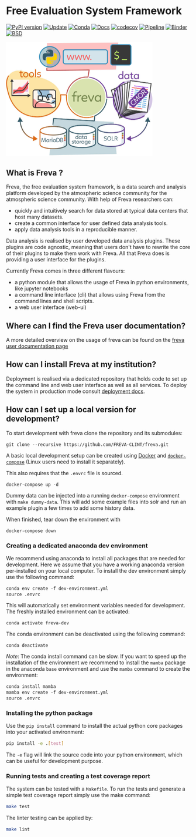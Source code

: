 # Free Evaluation System Framework

[![PyPI version](https://badge.fury.io/py/freva.svg)](https://badge.fury.io/py/freva)
[![Update](https://anaconda.org/conda-forge/freva/badges/latest_release_date.svg)](https://github.com/FREVA-CLINT/freva)
[![Conda](https://anaconda.org/conda-forge/freva/badges/installer/conda.svg)](https://anaconda.org/conda-forge/freva)
[![Docs](https://img.shields.io/badge/Freva-Docs-green.svg)](https://freva-clint.github.io/freva)
[![codecov](https://codecov.io/gh/FREVA-CLINT/freva/branch/main/graph/badge.svg)](https://codecov.io/gh/FREVA-CLINT/freva)
[![Pipeline](https://github.com/FREVA-CLINT/freva/actions/workflows/ci_job.yml/badge.svg)](https://github.com/FREVA-CLINT/freva/actions)
[![Binder](https://mybinder.org/badge_logo.svg)](https://mybinder.org/v2/gh/FREVA-CLINT/freva/main?labpath=Readme.ipynb)
[![BSD](https://anaconda.org/conda-forge/freva/badges/license.svg)](https://github.com/FREVA-CLINT/freva)

<img src="docs/source/_static/freva_flowchart-new.jpg" alt="Freva" width="400"/>

## What is Freva ?
Freva, the free evaluation system framework, is a data search and analysis
platform developed by the atmospheric science community for the atmospheric
science community. With help of Freva researchers can:

- quickly and intuitively search for data stored at typical data centers that
  host many datasets.
- create a common interface for user defined data analysis tools.
- apply data analysis tools in a reproducible manner.

Data analysis is realised by user developed data analysis plugins. These plugins
are code agnostic, meaning that users don't have to rewrite the core of their
plugins to make them work with Freva. All that Freva does is providing a user
interface for the plugins.

Currently Freva comes in three different flavours:

- a python module that allows the usage of Freva in python environments, like
  jupyter notebooks
- a command line interface (cli) that allows using Freva from the command
  lines and shell scripts.
- a web user interface (web-ui)



## Where can I find the Freva user documentation?
A more detailed overview on the usage of freva can be found on the
[freva user documentation page](https://freva-clint.github.io/freva)



## How can I install Freva at my institution?

Deployment is realised via a dedicated repository that holds code to set up
the command line and web user interface as well as all services.
To deploy the system in production
mode consult [deployment docs](https://freva.gitlab-pages.dkrz.de/deployment/index.html).

## How can I set up a local version for development?

To start development with freva clone the repository and its submodules:

```
git clone --recursive https://github.com/FREVA-CLINT/freva.git
```

A basic local development setup can be created using
[Docker](https://docs.docker.com/engine/install/) and
[`docker-compose`](https://docs.docker.com/compose/install/)
(Linux users need to install it separately).

This also requires that the `.envrc` file is sourced.

```
docker-compose up -d
```

Dummy data can be injected into a running `docker-compose` environment with
`make dummy-data`. This will add some example files into solr and run an
example plugin a few times to add some history data.

When finished, tear down the environment with

```
docker-compose down
```

### Creating a dedicated anaconda dev environment
We recommend using anaconda to install all packages that are needed for
development. Here we assume that you have a
working anaconda version per-installed on your local computer. To install
the dev environment simply use the following command:

```
conda env create -f dev-environment.yml
source .envrc
```
This will automatically set environment variables needed for development.
The freshly installed environment can be activated:
```
conda activate freva-dev
```
The conda environment can be deactivated using the following command:
```
conda deactivate
```
_Note_: The conda install command can be slow. If you want to speed up the
installation of the environment we recommend to install the `mamba` package in
the anaconda `base` environment and use the `mamba` command to create the
environment:

```
conda install mamba
mamba env create -f dev-environment.yml
source .envrc
```

### Installing the python package

Use the `pip install` command to install the actual python core packages into
your activated environment:

```bash
pip install -e .[test]
```

The `-e` flag will link the source code into your python environment, which
can be useful for development purpose.

### Running tests and creating a test coverage report

The system can be tested with a `Makefile`. To run the tests and generate a
simple test coverage report simply use the make command:

```bash
make test
```

The linter testing can be applied by:

```bash
make lint
```

